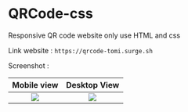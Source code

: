 # QRCode-css
Responsive QR code website only use HTML and css

Link website : ``https://qrcode-tomi.surge.sh``

Screenshot : 

Mobile view                |  Desktop View
:-------------------------:|:-------------------------:
![](https://ik.imagekit.io/gieykury1/mobile.png?updatedAt=1694436768342)  |  ![](https://ik.imagekit.io/gieykury1/mobile%20(1).png?updatedAt=1694436768456)
